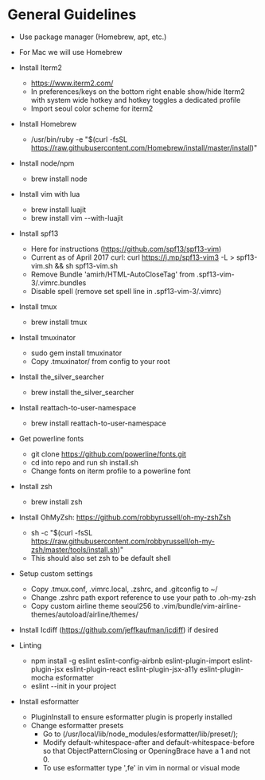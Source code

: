 # General Guidelines
- Use package manager (Homebrew, apt, etc.)
- For Mac we will use Homebrew

- Install Iterm2
  - https://www.iterm2.com/
  - In preferences/keys on the bottom right enable show/hide Iterm2 with system wide hotkey and hotkey toggles a dedicated profile
  - Import seoul color scheme for iterm2
- Install Homebrew
  - /usr/bin/ruby -e "$(curl -fsSL https://raw.githubusercontent.com/Homebrew/install/master/install)"
- Install node/npm
  - brew install node
- Install vim with lua
  - brew install luajit
  - brew install vim --with-luajit
- Install spf13
  - Here for instructions (https://github.com/spf13/spf13-vim)
  - Current as of April 2017 curl: curl https://j.mp/spf13-vim3 -L > spf13-vim.sh && sh spf13-vim.sh
  - Remove Bundle 'amirh/HTML-AutoCloseTag' from .spf13-vim-3/.vimrc.bundles
  - Disable spell (remove set spell line in .spf13-vim-3/.vimrc)
- Install tmux
  - brew install tmux
- Install tmuxinator
  - sudo gem install tmuxinator
  - Copy .tmuxinator/ from config to your root
- Install the_silver_searcher
  - brew install the_silver_searcher
- Install reattach-to-user-namespace
  - brew install reattach-to-user-namespace
- Get powerline fonts
  - git clone https://github.com/powerline/fonts.git
  - cd into repo and run sh install.sh
  - Change fonts on iterm profile to a powerline font
- Install zsh
  - brew install zsh
- Install OhMyZsh: https://github.com/robbyrussell/oh-my-zshZsh
  - sh -c "$(curl -fsSL https://raw.githubusercontent.com/robbyrussell/oh-my-zsh/master/tools/install.sh)"
  - This should also set zsh to be default shell
- Setup custom settings
  - Copy .tmux.conf, .vimrc.local, .zshrc, and .gitconfig to ~/
  - Change .zshrc path export reference to use your path to .oh-my-zsh
  - Copy custom airline theme seoul256 to .vim/bundle/vim-airline-themes/autoload/airline/themes/
- Install Icdiff (https://github.com/jeffkaufman/icdiff) if desired
- Linting
  - npm install -g eslint eslint-config-airbnb eslint-plugin-import eslint-plugin-jsx eslint-plugin-react eslint-plugin-jsx-a11y eslint-plugin-mocha esformatter
  - eslint --init in your project
- Install esformatter
  - PluginInstall to ensure esformatter plugin is properly installed
  - Change esformatter presets
    - Go to (/usr/local/lib/node_modules/esformatter/lib/preset/);
    - Modify default-whitespace-after and default-whitespace-before so that
      ObjectPatternClosing or OpeningBrace have a 1 and not 0.
    - To use esformatter type ',fe' in vim in normal or visual mode
